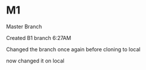 # M1
Master Branch

Created B1 branch 6:27AM

Changed the branch once again before cloning to local

now changed it on local
